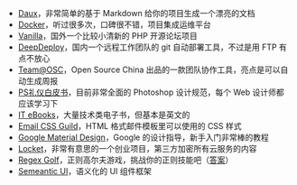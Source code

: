 ---
---

* [Daux](http://daux.io/)，非常简单的基于 Markdown 给你的项目生成一个漂亮的文档
* [Docker](https://www.docker.com/)，听过很多次，口碑很不错，项目集成运维平台
* [Vanilla](http://vanillaforums.org/)，国外一个比较小清新的 PHP 开源论坛项目
* [DeepDeploy](https://deepdeploy.com/)，国内一个远程工作团队的 git 自动部署工具，不过是用 FTP 有点不放心
* [Team@OSC](http://team.oschina.net)，Open Source China 出品的一款团队协作工具，亮点是可以自动生成周报
* [PS礼仪白皮书](http://hao.uisdc.com/ps/)，目前非常全面的 Photoshop 设计规范，每个 Web 设计师都应该学习下
* [IT eBooks](http://it-ebooks.info/)，大量技术类电子书，但基本是英文的
* [Email CSS Guild](https://www.campaignmonitor.com/css/)，HTML 格式邮件模板里可以使用的 CSS 样式
* [Google Material Design](http://www.ui.cn/Material/)，Google 的设计指导，新手入门非常棒的教程
* [Locket](https://www.zenzet.com/)，非常有意思的一个创业项目，第三方加密所有云服务的内容
* [Regex Golf](http://regex.alf.nu/)，正则高尔夫游戏，挑战你的正则技能吧（[答案](https://gist.github.com/jpsim/8057500)）
* [Semeantic UI](http://semantic-ui.com/)，语义化的 UI 组件框架
